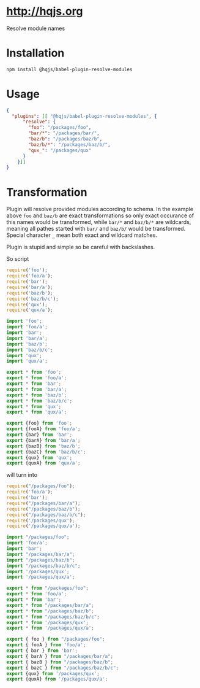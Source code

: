 # http://hqjs.org
Resolve module names

# Installation
```sh
npm install @hqjs/babel-plugin-resolve-modules
```

# Usage
```json
{
  "plugins": [[ "@hqjs/babel-plugin-resolve-modules", {
      "resolve": {
        "foo": "/packages/foo",
        "bar/*": "/packages/bar/",
        "baz/b": "/packages/baz/b",
        "baz/b/*": "/packages/baz/b/",
        "qux_": "/packages/qux"
      }
    }]]
}
```

# Transformation
Plugin will resolve provided modules according to schema. In the example above `foo` and `baz/b` are exact transformations so only exact occurance of this names would be transformed, while `bar/*` and `baz/b/*` are wildcards, meaning all pathes started with `bar/` and `baz/b/` would be transformed. Special character `_` mean both exact and wildcard matches.

Plugin is stupid and simple so be careful with backslashes.

So script
```js
require('foo');
require('foo/a');
require('bar');
require('bar/a');
require('baz/b');
require('baz/b/c');
require('qux');
require('qux/a');

import 'foo';
import 'foo/a';
import 'bar';
import 'bar/a';
import 'baz/b';
import 'baz/b/c';
import 'qux';
import 'qux/a';

export * from 'foo';
export * from 'foo/a';
export * from 'bar';
export * from 'bar/a';
export * from 'baz/b';
export * from 'baz/b/c';
export * from 'qux';
export * from 'qux/a';

export {foo} from 'foo';
export {fooA} from 'foo/a';
export {bar} from 'bar';
export {barA} from 'bar/a';
export {bazB} from 'baz/b';
export {bazC} from 'baz/b/c';
export {qux} from 'qux';
export {quxA} from 'qux/a';
```

will turn into

```js
require("/packages/foo");
require('foo/a');
require('bar');
require("/packages/bar/a");
require("/packages/baz/b");
require("/packages/baz/b/c");
require('/packages/qux');
require('/packages/qux/a');

import "/packages/foo";
import 'foo/a';
import 'bar';
import "/packages/bar/a";
import "/packages/baz/b";
import "/packages/baz/b/c";
import '/packages/qux';
import '/packages/qux/a';

export * from "/packages/foo";
export * from 'foo/a';
export * from 'bar';
export * from "/packages/bar/a";
export * from "/packages/baz/b";
export * from "/packages/baz/b/c";
export * from '/packages/qux';
export * from '/packages/qux/a';

export { foo } from "/packages/foo";
export { fooA } from 'foo/a';
export { bar } from 'bar';
export { barA } from "/packages/bar/a";
export { bazB } from "/packages/baz/b";
export { bazC } from "/packages/baz/b/c";
export {qux} from '/packages/qux';
export {quxA} from '/packages/qux/a';
```
